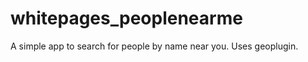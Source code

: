 whitepages_peoplenearme
=======================

A simple app to search for people by name near you. Uses geoplugin.

